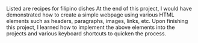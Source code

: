 Listed are recipes for filipino dishes
At the end of this project, I would have demonstrated how to create a simple webpage using various HTML elements such as headers, paragraphs, images, links, etc.
Upon finishing this project, I learned how to implement the above elements into the projects and various keyboard shortcuts to quicken the process.
